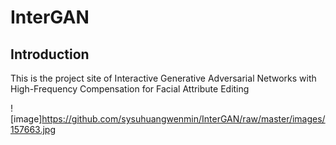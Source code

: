 # InterGAN
## Introduction
This is the project site of Interactive Generative Adversarial Networks with High-Frequency Compensation for Facial Attribute Editing

![image]https://github.com/sysuhuangwenmin/InterGAN/raw/master/images/157663.jpg
